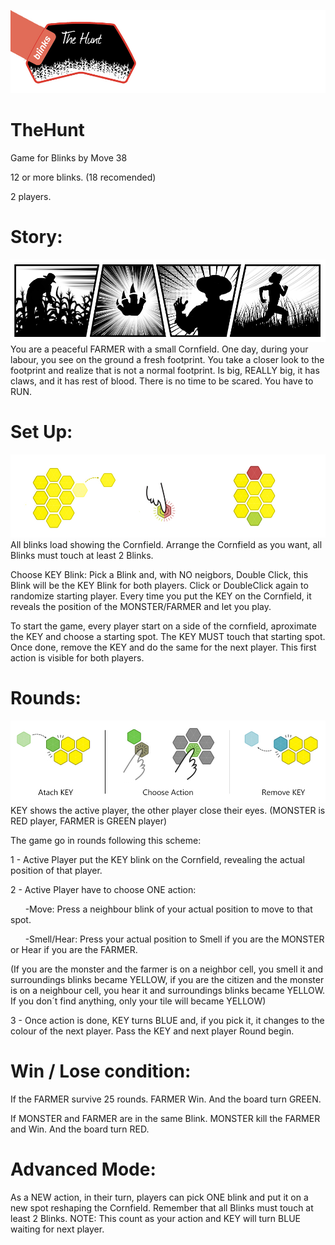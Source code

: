 ![TheHuntBanner](/images/thehuntbanner.jpg)

# TheHunt

Game for Blinks by Move 38

12 or more blinks. (18 recomended)

2 players.

# Story:
![TheHuntComic](/images/comic1.jpg)
You are a peaceful FARMER with a small Cornfield.
One day, during your labour, you see on the ground a fresh footprint.
You take a closer look to the footprint and realize that is not a normal footprint.
Is big, REALLY big, it has claws, and it has rest of blood.
There is no time to be scared. You have to RUN.

# Set Up:
![TheHuntInstruction1](/images/instruction1.jpg)
All blinks load showing the Cornfield.
Arrange the Cornfield as you want, all Blinks must touch at least 2 Blinks.

Choose KEY Blink: Pick a Blink and, with NO neigbors, Double Click, this Blink will be the KEY Blink for both players.
Click or DoubleClick again to randomize starting player.
Every time you put the KEY on the Cornfield, it reveals the position of the MONSTER/FARMER and let you play.

To start the game, every player start on a side of the cornfield, aproximate the KEY and choose a starting spot. The KEY MUST touch that starting spot.
Once done, remove the KEY and do the same for the next player.
This first action is visible for both players.

# Rounds:
![TheHuntInstruction2](/images/instruction2.jpg)
KEY shows the active player, the other player close their eyes. (MONSTER is RED player, FARMER is GREEN player)

The game go in rounds following this scheme:

1 - Active Player put the KEY blink on the Cornfield, revealing the actual position of that player. 

2 - Active Player have to choose ONE action:

&nbsp;&nbsp;&nbsp;&nbsp;&nbsp;&nbsp;-Move: Press a neighbour blink of your actual position to move to that spot.
      
&nbsp;&nbsp;&nbsp;&nbsp;&nbsp;&nbsp;-Smell/Hear: Press your actual position to Smell if you are the MONSTER or Hear if you are the FARMER. 

(If you are the monster and the farmer is on a neighbor cell, you smell it and surroundings blinks became YELLOW, if you are the citizen and the monster is on a neighbour cell, you hear it and surroundings blinks became YELLOW. If you don´t find anything, only your tile will became YELLOW)
      
3 - Once action is done, KEY turns BLUE and, if you pick it, it changes to the colour of the next player. Pass the KEY and next player Round begin.

# Win / Lose condition:

If the FARMER survive 25 rounds. FARMER Win. And the board turn GREEN.

If MONSTER and FARMER are in the same Blink. MONSTER kill the FARMER and Win. And the board turn RED.

# Advanced Mode:

As a NEW action, in their turn, players can pick ONE blink and put it on a new spot reshaping the Cornfield.
Remember that all Blinks must touch at least 2 Blinks.
NOTE: This count as your action and KEY will turn BLUE waiting for next player.
